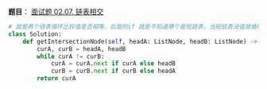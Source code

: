 **题目**：
<a href="https://leetcode-cn.com/problems/intersection-of-two-linked-lists-lcci/" target="_blank">面试题 02.07. 链表相交</a>

```python
# 就是两个链表循环比较值是否相等，后面的if 就是不知道哪个是短链表，当短链表没值就循环长的最后就null和null退出了
class Solution:
    def getIntersectionNode(self, headA: ListNode, headB: ListNode) -> ListNode:
        curA, curB = headA, headB
        while curA != curB:
            curA = curA.next if curA else headB
            curB = curB.next if curB else headA
        return curA
```

